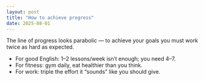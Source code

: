 ```yaml
---
layout: post
title: "How to achieve progress"
date: 2025-08-01
---
```


The line of progress looks parabolic — to achieve your goals you must work twice as hard as expected.

- For good English: 1–2 lessons/week isn’t enough; you need 4–7.
- For fitness: gym daily, eat healthier than you think.
- For work: triple the effort it “sounds” like you should give.
